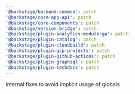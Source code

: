 ```yaml
---
'@backstage/backend-common': patch
'@backstage/core-app-api': patch
'@backstage/core-components': patch
'@backstage/version-bridge': patch
'@backstage/plugin-analytics-module-ga': patch
'@backstage/plugin-catalog': patch
'@backstage/plugin-cloudbuild': patch
'@backstage/plugin-gcp-projects': patch
'@backstage/plugin-github-actions': patch
'@backstage/plugin-graphiql': patch
'@backstage/plugin-techdocs': patch
---
```


Internal fixes to avoid implicit usage of globals
